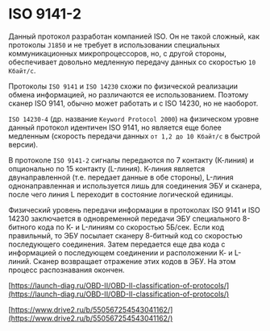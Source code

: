 # ISO 9141-2

Данный протокол разработан компанией ISO. Он не такой сложный, как протоколы `J1850` 
и не требует в использовании специальных коммуникационных микропроцессоров, 
но, с другой стороны, обеспечивает довольно медленную передачу данных со скоростью `10 Кбайт/c`. 

Протоколы `ISO 9141` и `ISO 14230` схожи по физической реализации обмена информацией, но различаются ее использованием. 
Поэтому сканер ISO 9141, обычно может работать и с ISO 14230, но не наоборот.

`ISO 14230-4` (др. название `Keyword Protocol 2000`) на физическом уровне данный протокол идентичен ISO 9141, 
но является еще более медленным (скорость передачи данных `от 1,2 до 10 Кбайт/c` в быстрой версии).

В протоколе `ISO 9141-2` сигналы передаются по 7 контакту (К-линия) и опционально по 15 контакту (L-линия). 
К-линия является двунаправленной (т.е. передает данные в обе стороны), 
L-линия однонаправленная и используется лишь для соединения ЭБУ и сканера, 
после чего линия L переходит в состояние логической единицы.

Физический уровень передачи информации в протоколах ISO 9141 и ISO 14230 
заключается в одновременной передачи ЭБУ специального 8-битного кода по К- и L-линиям со скоростью 5Б/сек. 
Если код правильный, то ЭБУ посылает сканеру 8-битный код со скоростью последующего соединения. 
Затем передается еще два кода с информацией о последующем соединении и расположении К- и L-линий. 
Сканер возвращает отражение этих кодов в ЭБУ. На этом процесс распознавания окончен.

[https://launch-diag.ru/OBD-II/OBD-II-classification-of-protocols/](https://launch-diag.ru/OBD-II/OBD-II-classification-of-protocols/)

[https://www.drive2.ru/b/550567254543041162/](https://www.drive2.ru/b/550567254543041162/)
